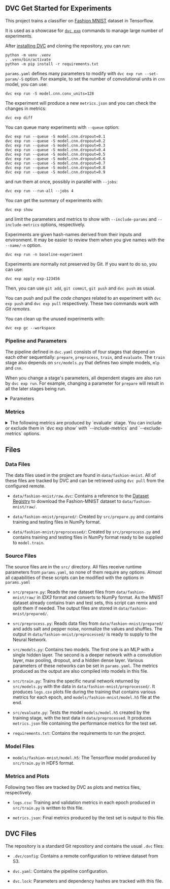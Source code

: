 ## DVC Get Started for Experiments

This project trains a classifier on [Fashion MNIST][fmnist] dataset in
Tensorflow. 

[fmnist]: https://github.com/zalandoresearch/fashion-mnist

It is used as a showcase for [`dvc exp`][gsdvcexp] commands to manage large
number of experiments. 

[gsdvcexp]: https://dvc.org/doc/start/experiments

After [installing DVC][installdvc] and cloning the repository, you can run:

[installdvc]: https://dvc.org/doc/install

```console
python -m venv .venv
. .venv/bin/activate
python -m pip install -r requirements.txt
```

`params.yaml` defines many parameters to modify with `dvc exp run --set-param/-S`
option. For example, to set the number of convolutional units in `cnn` model, you
can use:

```console
dvc exp run -S model.cnn.conv_units=128 
```

The experiment will produce a new `metrics.json` and you can check the changes
in metrics:

```console
dvc exp diff
```

You can queue many experiments with `--queue` option:

```console
dvc exp run --queue -S model.cnn.dropout=0.1
dvc exp run --queue -S model.cnn.dropout=0.2
dvc exp run --queue -S model.cnn.dropout=0.3
dvc exp run --queue -S model.cnn.dropout=0.4
dvc exp run --queue -S model.cnn.dropout=0.5
dvc exp run --queue -S model.cnn.dropout=0.6
dvc exp run --queue -S model.cnn.dropout=0.7
dvc exp run --queue -S model.cnn.dropout=0.8
dvc exp run --queue -S model.cnn.dropout=0.9
```

and run them at once, possibly in parallel with `--jobs`:

```console
dvc exp run --run-all --jobs 4
```

You can get the summary of experiments with: 

```console
dvc exp show
```

and limit the parameters and metrics to show with `--include-params` and
`--include-metrics` options, respectively.  

Experiments are given hash-names derived from their inputs and environment. It
may be easier to review them when you give names with the `--name/-n` option.

```console
dvc exp run -n baseline-experiment
```

Experiments are normally not preserved by Git. If you want to do so, you can
use:

```console
dvc exp apply exp-123456
```

Then, you can use `git add`, `git commit`, `git push` and `dvc push` as usual. 

You can push and pull the _code changes_ related to an experiment with `dvc exp
push` and `dvc exp pull` respectively. These two commands work with _Git
remotes._

You can clean up the unused experiments with:

```console
dvc exp gc --workspace
```

### Pipeline and Parameters

The pipeline defined in `dvc.yaml` consists of four stages that depend on each
other sequentially: `prepare`, `preprocess`, `train`, and `evaluate`. The
`train` stage also depends on `src/models.py` that defines two simple models,
`mlp` and `cnn`.

When you change a stage's parameters, all dependent stages are also run by `dvc
exp run`. For example, changing a parameter for `prepare` will result in all
the later stages being run.

<details>
<summary>Parameters</summary>

Notable parameters for each stage that you can use with `--set-param` option are
as follows: 

- `prepare.remix`: Determines whether Fashion-MNIST train (60000 images) and
  test (10000 images) sets are merged and split. If `false`, the test and
  train sets are not merged and used as in the original.
- `prepare.remix_split`: Determines the split ratio between training and testing
  sets if `remix` is `true`. For `0.20`, a total of 70000 images are randomly
  split into 56000 training and 14000 test sets.
- `prepare.seed`: The RNG seed used in shuffling after the remix.
- `preprocess.seed`: The RNG seed used in shuffling. 
- `preprocess.normalize`: If `true`, normalizes the pixel values (0-255)
   dividing by 255.  Although this is a standard and required procedure, you
   may want to observe the effects by turning it off.
- `preprocess.shuffle`: If `true`, shuffles the training and test sets. 
- `preprocess.add_noise`: If `true` adds salt-and-pepper noise by setting some
  pixels to white and some pixels to black. This may be used to reduce
  overfitting.
- `preprocess.noise_amount`: Sets the amount of S&P noise added to the images if
  `add_noise` is `true`.
- `preprocess.noise_s_vs_p`: Sets the ratio of white and black noise in images if
  `add_noise` is `true`.
- `train.validation_split`: The split ratio for the validation set, reserved
  from the training set. If this value is `0`, the test set is used for
  validation. 
- `train.epochs`: Number of epochs to train the network. 
- `train.batch_size`: Batch size for the `model.fit` method. 
- `model.name`: Used to select the model. For `mlp` a simple NN with a single
  hidden layer is used. For `cnn`, a Convolutional Net with a single `Conv2D`
  and a single `Dense` layer is used. The parameters for these networks are defined in separate sections below.
- `model.optimizer`: Can be one of `Adam`, `SGD`, `RMSprop`, `Adadelta`, `Adagrad`, `Adamax`, `Nadam`, `Ftrl`.
- `model.mlp.units`: Number of `Dense` units in MLP.
- `model.mlp.activation`: Activation function for the `Dense` layer. Can be one
  of `relu`, `selu`, `elu`, `tanh`
- `model.cnn.dense_units`: Number of units in `Dense` layer of the CNN.
- `model.cnn.activation`: The activation function for the convolutional layer.
  Can be one of `relu`, `selu`, `elu` or `tanh`.
- `model.cnn.conv_kernel_size`: One side of convolutional kernel, e.g., for
  `3`, a `(3, 3)` convolution applied to the images.
- `model.cnn.conv_units`: Number of convolutional units. 
- `model.cnn.dropout`: Dropout rate between `0` and `1`. 
</details>

### Metrics
<details>

<summary>
The following metrics are produced by `evaluate` stage. You can include or
exclude them in `dvc exp show` with `--include-metrics` and `--exclude-metrics`
options.
</summary>

- `categorical_accuracy`: Produces accuracy metrics for the classes.
- `recall`: Recall metric (True Positives / All Relevant Elements)
- `precision`: Precision metric (True Positives / All Positives)
- `auc-roc`: Generates [Receiver Operating Characteristic][wproc] curve
- `auc-prc`: Generates Precision-Recall Curve
- `fp`: Number of False Positives
- `fn`: Number of False Negatives
- `tp`: Number of True Positives
- `tn`: Number of True Negatives

[wproc]: https://en.wikipedia.org/wiki/Receiver_operating_characteristic
</details>

## Files

### Data Files

The data files used in the project are found in `data/fashion-mnist`. All of
these files are tracked by DVC and can be retrieved using `dvc pull` from the
configured remote.

- `data/fashion-mnist/raw.dvc`: Contains a reference to the [Dataset
  Registry][dsr] to download the Fashion-MNIST dataset to
  `data/fashion-mnist/raw/`.

[dsr]: https://github.com/iterative/dataset-registry

- `data/fashion-mnist/prepared/`: Created by `src/prepare.py` and contains
  training and testing files in NumPy format.

- `data/fashion-mnist/preprocessed/`: Created by `src/preprocess.py` and
  contains training and testing files in NumPy format ready to be supplied to
  `model.train`.

### Source Files

The source files are in the `src/` directory. All files receive runtime
parameters from `params.yaml`, so none of them require any options. Almost all
capabilities of these scripts can be modified with the options in `params.yaml`

- `src/prepare.py`: Reads the raw dataset files from `data/fashion-mnist/raw/`
  in _IDX3_ format and converts to NumPy format. As the MNIST dataset already
  contains train and test sets, this script can remix and split them if needed.
  The output files are stored in `data/fashion-mnist/prepared/`.
  
- `src/preprocess.py`: Reads data files from `data/fashion-mnist/prepared/` and
  adds salt and pepper noise, normalize the values and shuffles. The output in
  `data/fashion-mnist/preprocessed/` is ready to supply to the Neural Network.

- `src/models.py`: Contains two models. The first one is an MLP with a single
  hidden layer.  The second is a deeper network with a convolution layer, max
  pooling, dropout, and a hidden dense layer. Various parameters of these
  networks can be set in `params.yaml`. The metrics produced as the output are
  also compiled into models in this file. 

- `src/train.py`: Trains the specific neural network returned by
 `src/models.py` with the data in `data/fashion-mnist/preprocessed/`. It
 produces `logs.csv` plots file during the training that contains various
 metrics for each epoch, and `models/fashion-mnist/model.h5` file at the end. 

- `src/evaluate.py`: Tests the model `models/model.h5` created by the training
  stage, with the test data in `data/preprocessed`. It produces `metrics.json`
  file containing the performance metrics for the test set.

- `requirements.txt`: Contains the requirements to run the project.
  
### Model Files

- `models/fashion-mnist/model.h5`: The Tensorflow model produced by
  `src/train.py` in HDF5 format.

### Metrics and Plots

Following two files are tracked by DVC as plots and metrics files, respectively.

- `logs.csv`: Training and validation metrics in each epoch produced in
  `src/train.py` is written to this file.

- `metrics.json`: Final metrics produced by the test set is output to this file.
  

## DVC Files

The repository is a standard Git repository and contains the usual `.dvc` files:

- `.dvc/config`: Contains a remote configuration to retrieve dataset from S3.

- `dvc.yaml`: Contains the pipeline configuration.

- `dvc.lock`: Parameters and dependency hashes are tracked with this file.
